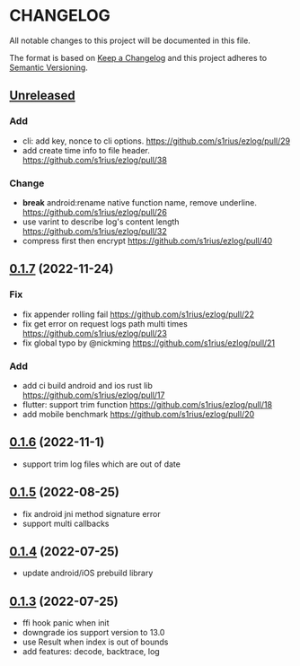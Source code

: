# CHANGELOG

All notable changes to this project will be documented in this file.

The format is based on [Keep a Changelog](http://keepachangelog.com/en/1.0.0/)
and this project adheres to [Semantic Versioning](http://semver.org/spec/v2.0.0.html).

## [Unreleased]

### Add
- cli: add key, nonce to cli options. https://github.com/s1rius/ezlog/pull/29
- add create time info to file header. https://github.com/s1rius/ezlog/pull/38

### Change
- **break** android:rename native function name, remove underline. https://github.com/s1rius/ezlog/pull/26
- use varint to describe log's content length https://github.com/s1rius/ezlog/pull/32
- compress first then encrypt https://github.com/s1rius/ezlog/pull/40

## [0.1.7] (2022-11-24)

### Fix
- fix appender rolling fail https://github.com/s1rius/ezlog/pull/22
- fix get error on request logs path multi times https://github.com/s1rius/ezlog/pull/23
- fix global typo by @nickming https://github.com/s1rius/ezlog/pull/21

### Add
- add ci build android and ios rust lib https://github.com/s1rius/ezlog/pull/17
- flutter: support trim function https://github.com/s1rius/ezlog/pull/18
- add mobile benchmark https://github.com/s1rius/ezlog/pull/20

## [0.1.6] (2022-11-1)
- support trim log files which are out of date 

## [0.1.5] (2022-08-25)

- fix android jni method signature error
- support multi callbacks

## [0.1.4] (2022-07-25)

- update android/iOS prebuild library

## [0.1.3] (2022-07-25)

- ffi hook panic when init
- downgrade ios support version to 13.0
- use Result when index is out of bounds
- add features: decode, backtrace, log

[Unreleased]: https://github.com/s1rius/ezlog/compare/0.1.7...HEAD
[0.1.7]: https://github.com/s1rius/ezlog/compare/0.1.6...0.1.7
[0.1.6]: https://github.com/s1rius/ezlog/compare/0.1.5...0.1.6
[0.1.5]: https://github.com/s1rius/ezlog/compare/0.1.4...0.1.5
[0.1.4]: https://github.com/s1rius/ezlog/compare/0.1.3...0.1.4
[0.1.3]: https://github.com/s1rius/ezlog/compare/0.1.2...0.1.3
